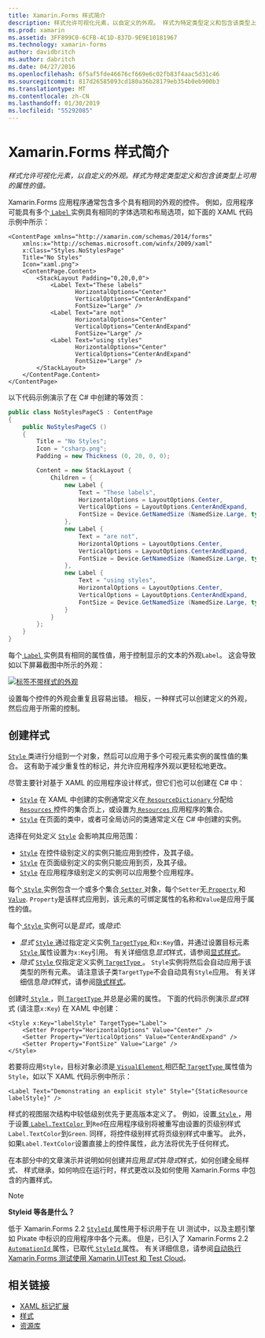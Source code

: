 ```yaml
---
title: Xamarin.Forms 样式简介
description: 样式允许可视化元素，以自定义的外观。 样式为特定类型定义和包含该类型上可用的属性的值。
ms.prod: xamarin
ms.assetid: 3FF899C0-6CFB-4C1D-837D-9E9E10181967
ms.technology: xamarin-forms
author: davidbritch
ms.author: dabritch
ms.date: 04/27/2016
ms.openlocfilehash: 6f5af5fde46676cf669e6c02fb83f4aac5d31c46
ms.sourcegitcommit: 817d26585093cd180a36b28179eb354b0eb900b3
ms.translationtype: MT
ms.contentlocale: zh-CN
ms.lasthandoff: 01/30/2019
ms.locfileid: "55292085"
---
```

# <a name="introduction-to-xamarinforms-styles"></a>Xamarin.Forms 样式简介

_样式允许可视化元素，以自定义的外观。样式为特定类型定义和包含该类型上可用的属性的值。_

Xamarin.Forms 应用程序通常包含多个具有相同的外观的控件。 例如，应用程序可能具有多个[ `Label` ](xref:Xamarin.Forms.Label)实例具有相同的字体选项和布局选项，如下面的 XAML 代码示例中所示：

```xaml
<ContentPage xmlns="http://xamarin.com/schemas/2014/forms"
    xmlns:x="http://schemas.microsoft.com/winfx/2009/xaml"
    x:Class="Styles.NoStylesPage"
    Title="No Styles"
    Icon="xaml.png">
    <ContentPage.Content>
        <StackLayout Padding="0,20,0,0">
            <Label Text="These labels"
                   HorizontalOptions="Center"
                   VerticalOptions="CenterAndExpand"
                   FontSize="Large" />
            <Label Text="are not"
                   HorizontalOptions="Center"
                   VerticalOptions="CenterAndExpand"
                   FontSize="Large" />
            <Label Text="using styles"
                   HorizontalOptions="Center"
                   VerticalOptions="CenterAndExpand"
                   FontSize="Large" />
        </StackLayout>
    </ContentPage.Content>
</ContentPage>
```

以下代码示例演示了在 C# 中创建的等效页：

```csharp
public class NoStylesPageCS : ContentPage
{
    public NoStylesPageCS ()
    {
        Title = "No Styles";
        Icon = "csharp.png";
        Padding = new Thickness (0, 20, 0, 0);

        Content = new StackLayout {
            Children = {
                new Label {
                    Text = "These labels",
                    HorizontalOptions = LayoutOptions.Center,
                    VerticalOptions = LayoutOptions.CenterAndExpand,
                    FontSize = Device.GetNamedSize (NamedSize.Large, typeof(Label))
                },
                new Label {
                    Text = "are not",
                    HorizontalOptions = LayoutOptions.Center,
                    VerticalOptions = LayoutOptions.CenterAndExpand,
                    FontSize = Device.GetNamedSize (NamedSize.Large, typeof(Label))
                },
                new Label {
                    Text = "using styles",
                    HorizontalOptions = LayoutOptions.Center,
                    VerticalOptions = LayoutOptions.CenterAndExpand,
                    FontSize = Device.GetNamedSize (NamedSize.Large, typeof(Label))
                }
            }
        };
    }
}
```

每个[ `Label` ](xref:Xamarin.Forms.Label)实例具有相同的属性值，用于控制显示的文本的外观`Label`。 这会导致如以下屏幕截图中所示的外观：

[![](introduction-images/no-styles.png "标签不带样式的外观")](introduction-images/no-styles-large.png#lightbox "标签不带样式的外观")

设置每个控件的外观会重复且容易出错。 相反，一种样式可以创建定义的外观，然后应用于所需的控制。

## <a name="create-a-style"></a>创建样式

[ `Style` ](xref:Xamarin.Forms.Style)类进行分组到一个对象，然后可以应用于多个可视元素实例的属性值的集合。 这有助于减少重复性的标记，并允许应用程序外观以更轻松地更改。

尽管主要针对基于 XAML 的应用程序设计样式，但它们也可以创建在 C# 中：

- [`Style`](xref:Xamarin.Forms.Style) 在 XAML 中创建的实例通常定义在[ `ResourceDictionary` ](xref:Xamarin.Forms.ResourceDictionary)分配给[ `Resources` ](xref:Xamarin.Forms.VisualElement.Resources)控件的集合页上，或设置为[ `Resources` ](xref:Xamarin.Forms.Application.Resources)应用程序的集合。
- [`Style`](xref:Xamarin.Forms.Style) 在页面的类中，或者可全局访问的类通常定义在 C# 中创建的实例。

选择在何处定义 [`Style`](xref:Xamarin.Forms.Style) 会影响其应用范围：

- [`Style`](xref:Xamarin.Forms.Style) 在控件级别定义的实例只能应用到控件，及其子级。
- [`Style`](xref:Xamarin.Forms.Style) 在页面级别定义的实例只能应用到页，及其子级。
- [`Style`](xref:Xamarin.Forms.Style) 在应用程序级别定义的实例可以应用整个应用程序。

每个[ `Style` ](xref:Xamarin.Forms.Style)实例包含一个或多个集合[ `Setter` ](xref:Xamarin.Forms.Setter)对象，每个`Setter`无[ `Property` ](xref:Xamarin.Forms.Setter.Property)和[`Value`](xref:Xamarin.Forms.Setter.Value). `Property`是该样式应用到，该元素的可绑定属性的名称和`Value`是应用于属性的值。

每个[ `Style` ](xref:Xamarin.Forms.Style)实例可以是*显式*，或*隐式*:

- *显式* [ `Style` ](xref:Xamarin.Forms.Style)通过指定定义实例[ `TargetType` ](xref:Xamarin.Forms.Style.TargetType)和`x:Key`值，并通过设置目标元素[`Style` ](xref:Xamarin.Forms.VisualElement.Style)属性设置为`x:Key`引用。 有关详细信息*显式*样式，请参阅[显式样式](~/xamarin-forms/user-interface/styles/explicit.md)。
- *隐式* [ `Style` ](xref:Xamarin.Forms.Style)仅指定定义实例[ `TargetType` ](xref:Xamarin.Forms.Style.TargetType)。 `Style`实例将然后会自动应用于该类型的所有元素。 请注意该子类`TargetType`不会自动具有`Style`应用。 有关详细信息*隐式*样式，请参阅[隐式样式](~/xamarin-forms/user-interface/styles/implicit.md)。

创建时[ `Style` ](xref:Xamarin.Forms.Style)，则[ `TargetType` ](xref:Xamarin.Forms.Style.TargetType)并总是必需的属性。 下面的代码示例演示*显式*样式 (请注意`x:Key`) 在 XAML 中创建：

```xaml
<Style x:Key="labelStyle" TargetType="Label">
    <Setter Property="HorizontalOptions" Value="Center" />
    <Setter Property="VerticalOptions" Value="CenterAndExpand" />
    <Setter Property="FontSize" Value="Large" />
</Style>
```

若要将应用`Style`，目标对象必须是[ `VisualElement` ](xref:Xamarin.Forms.VisualElement)相匹配[ `TargetType` ](xref:Xamarin.Forms.Style.TargetType)属性值为`Style`，如以下 XAML 代码示例中所示：

```xaml
<Label Text="Demonstrating an explicit style" Style="{StaticResource labelStyle}" />
```

样式的视图层次结构中较低级别优先于更高版本定义了。 例如，设置[ `Style` ](xref:Xamarin.Forms.Style) ，用于设置[ `Label.TextColor` ](xref:Xamarin.Forms.Label.TextColor)到`Red`在应用程序级别将被重写由设置的页级别样式`Label.TextColor`到`Green`. 同样，将控件级别样式将页级别样式中重写。 此外，如果`Label.TextColor`设置直接上的控件属性，此方法将优先于任何样式。

在本部分中的文章演示并说明如何创建并应用*显式*并*隐式*样式，如何创建全局样式、 样式继承，如何响应在运行时，样式更改以及如何使用 Xamarin.Forms 中包含的内置样式。

> [!NOTE]
> **Styleid 等各是什么？**
>
> 低于 Xamarin.Forms 2.2 [ `StyleId` ](xref:Xamarin.Forms.Element.StyleId)属性用于标识用于在 UI 测试中，以及主题引擎如 Pixate 中标识的应用程序中各个元素。 但是，已引入了 Xamarin.Forms 2.2 [ `AutomationId` ](xref:Xamarin.Forms.Element.AutomationId)属性，已取代[ `StyleId` ](xref:Xamarin.Forms.Element.StyleId)属性。 有关详细信息，请参阅[自动执行 Xamarin.Forms 测试使用 Xamarin.UITest 和 Test Cloud](~/xamarin-forms/deploy-test/uitest-and-test-cloud.md)。

## <a name="related-links"></a>相关链接

- [XAML 标记扩展](~/xamarin-forms/xaml/xaml-basics/xaml-markup-extensions.md)
- [样式](xref:Xamarin.Forms.Style)
- [资源库](xref:Xamarin.Forms.Setter)
